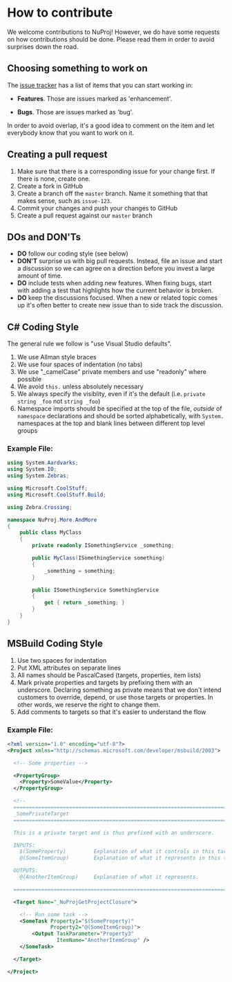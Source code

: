 # How to contribute

We welcome contributions to NuProj! However, we do have some requests on how
contributions should be done. Please read them in order to avoid surprises
down the road.

## Choosing something to work on

The [issue tracker](https://github.com/terrajobst/nuproj/issues) has a list of
items that you can start working in:

* **Features**. Those are issues marked as 'enhancement'.

* **Bugs**. Those are issues marked as 'bug'.

In order to avoid overlap, it's a good idea to comment on the item and let
everybody know that you want to work on it.

## Creating a pull request

1. Make sure that there is a corresponding issue for your change first. If there
   is none, create one.
2. Create a fork in GitHub
3. Create a branch off the `master` branch. Name it something that that makes
   sense, such as `issue-123`.
4. Commit your changes and push your changes to GitHub
5. Create a pull request against our `master` branch

## DOs and DON'Ts

* **DO** follow our coding style (see below)
* **DON'T** surprise us with big pull requests. Instead, file an issue and start
  a discussion so we can agree on a direction before you invest a large amount
  of time.
* **DO** include tests when adding new features. When fixing bugs, start with
  adding a test that highlights how the current behavior is broken.
* **DO** keep the discussions focused. When a new or related topic comes up
  it's often better to create new issue than to side track the discussion.

## C# Coding Style

The general rule we follow is "use Visual Studio defaults".

1. We use Allman style braces
2. We use four spaces of indentation (no tabs)
3. We use "_camelCase" private members and use "readonly" where possible
4. We avoid `this.` unless absolutely necessary
5. We always specify the visiblity, even if it's the default (i.e.
   `private string _foo` not `string _foo`)
6. Namespace imports should be specified at the top of the file, *outside* of
   `namespace` declarations and should be sorted alphabetically, with `System.`
   namespaces at the top and blank lines between different top level groups

### Example File:

```C#
using System.Aardvarks;
using System.IO;
using System.Zebras;

using Microsoft.CoolStuff;
using Microsoft.CoolStuff.Build;

using Zebra.Crossing;

namespace NuProj.More.AndMore
{
    public class MyClass
    {
        private readonly ISomethingService _something;

        public MyClass(ISomethingService something)
        {
            _something = something;
        }

        public ISomethingService SomethingService
        {
            get { return _something; }
        }
    }
}
```

## MSBuild Coding Style

1. Use two spaces for indentation
2. Put XML attributes on separate lines
3. All names should be PascalCased (targets, properties, item lists)
4. Mark private properties and targets by prefixing them with an underscore.
   Declaring something as private means that we don't intend customers to
   override, depend, or use those targets or properties. In other words, we
   reserve the right to change them.
5. Add comments to targets so that it's easier to understand the flow

### Example File:

```xml
<?xml version="1.0" encoding="utf-8"?>
<Project xmlns="http://schemas.microsoft.com/developer/msbuild/2003">

  <!-- Some properties -->

  <PropertyGroup>
    <Property>SomeValue</Property>
  </PropertyGroup>

  <!--
  ==============================================================================
  _SomePrivateTarget
  ==============================================================================

  This is a private target and is thus prefixed with an underscore.

  INPUTS:
    $(SomeProperty)         Explanation of what it controls in this target.
    @(SomeItemGroup)        Explanation of what it represents in this target.

  OUTPUTS:
    @(AnotherItemGroup)     Explanation of what it represents.

  ============================================================================== -->

  <Target Name="_NuProjGetProjectClosure">

    <!-- Run some task -->
    <SomeTask Property1="$(SomeProperty)"
              Property2="@(SomeItemGroup)">
        <Output TaskParameter="Property3"
                ItemName="AnotherItemGroup" />
    </SomeTask>

  </Target>

</Project>
```
